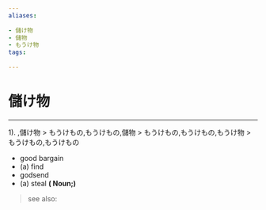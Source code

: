 ```yaml
---
aliases:
    
- 儲け物
- 儲物
- もうけ物
tags:
    
---
```


# 儲け物
---
1).
,儲け物 > もうけもの,もうけもの,儲物 > もうけもの,もうけもの,もうけ物 > もうけもの,もうけもの

- good bargain
- (a) find
- godsend
- (a) steal
**( Noun;)**
> see also: 
            